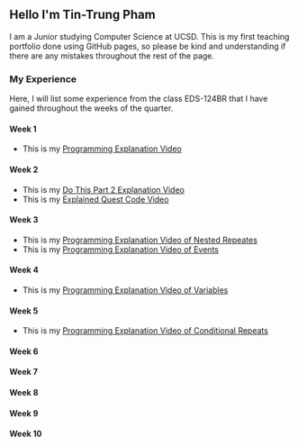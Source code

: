  <link rel="shortcut icon" type="image/x-icon" href="favicon.ico">
 
## Hello I'm Tin-Trung Pham
I am a Junior studying Computer Science at UCSD. This is my first teaching portfolio done using GitHub pages, so please be kind and understanding if there are any mistakes throughout the rest of the page.

### My Experience
Here, I will list some experience from the class EDS-124BR that I have gained throughout the weeks of the quarter.
  
#### Week 1
   - This is my [Programming Explanation Video](https://youtu.be/LZBeHXEKtHs)
    
#### Week 2 
   - This is my [Do This Part 2 Explanation Video](https://youtu.be/GtMHDIxzUT0)
   - This is my [Explained Quest Code Video](https://youtu.be/vhhPIVlk3qM)
   
#### Week 3
   - This is my [Programming Explanation Video of Nested Repeates](https://youtu.be/NYYg1G-DfeI) 
   - This is my [Programming Explanation Video of Events](https://youtu.be/sd-fxmnm9L8)
       
#### Week 4
   - This is my [Programming Explanation Video of Variables](https://youtu.be/0EeOU1QebR0)
   
#### Week 5
   - This is my [Programming Explanation Video of Conditional Repeats](https://youtu.be/3QbYh_AEzHI)
#### Week 6
    
#### Week 7
    
#### Week 8
    
#### Week 9
    
#### Week 10
    
